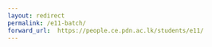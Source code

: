 ```yaml
---
layout: redirect
permalink: /e11-batch/
forward_url:  https://people.ce.pdn.ac.lk/students/e11/
---
```

